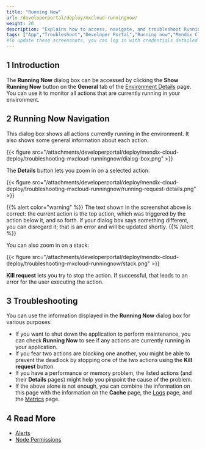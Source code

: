 ```yaml
---
title: "Running Now"
url: /developerportal/deploy/mxcloud-runningnow/
weight: 20
description: "Explains how to access, navigate, and troubleshoot Running Now in your node."
tags: ["App","Troubleshoot","Developer Portal","Running now","Mendix Cloud"]
#To update these screenshots, you can log in with credentials detailed in How to Update Screenshots Using Team Apps.
---
```


## 1 Introduction

The **Running Now** dialog box can be accessed by clicking the **Show Running Now** button on the **General** tab of the [Environment Details](/developerportal/deploy/environments-details/) page. You can use it to monitor all actions that are currently running in your environment.

## 2 Running Now Navigation

This dialog box shows all actions currently running in the environment. It also shows some general information about each action.

{{< figure src="/attachments/developerportal/deploy/mendix-cloud-deploy/troubleshooting-mxcloud-runningnow/dialog-box.png" >}}

The **Details** button lets you zoom in on a selected action:

{{< figure src="/attachments/developerportal/deploy/mendix-cloud-deploy/troubleshooting-mxcloud-runningnow/running-request-details.png" >}}

{{% alert color="warning" %}}
The text shown in the screenshot above is correct: the current action is the top action, which was triggered by the action below it, and so forth. If your dialog box says something different, you can disregard it; that is an error and will be updated shortly.
{{% /alert %}}

You can also zoom in on a stack: 

{{< figure src="/attachments/developerportal/deploy/mendix-cloud-deploy/troubleshooting-mxcloud-runningnow/stack.png" >}}

**Kill request** lets you try to stop the action. If successful, that leads to an error for the user executing the action.

## 3 Troubleshooting

You can use the information displayed in the **Running Now** dialog box for various purposes:

* If you want to shut down the application to perform maintenance, you can check **Running Now** to see if any actions are currently running in your application.
* If you fear two actions are blocking one another, you might be able to prevent the deadlock by stopping one of the two actions using the **Kill request** button.
* If you have a performance or memory problem, the listed actions (and their **Details** pages) might help you pinpoint the cause of the problem.
* If the above alone is not enough, you can combine the information on this page with the information on the **Cache** page, the [Logs](/developerportal/operate/logs/) page, and the [Metrics](/developerportal/operate/metrics/) page.

## 4 Read More

* [Alerts](/developerportal/operate/monitoring-application-health/)
* [Node Permissions](/developerportal/deploy/node-permissions/)
